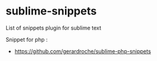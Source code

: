 # sublime-snippets
List of snippets plugin for sublime text

Snippet for php : 
- https://github.com/gerardroche/sublime-php-snippets